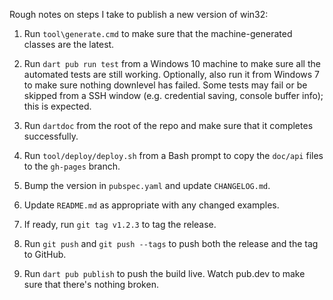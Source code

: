 Rough notes on steps I take to publish a new version of win32:

1. Run `tool\generate.cmd` to make sure that the machine-generated classes are
   the latest.

2. Run `dart pub run test` from a Windows 10 machine to make sure all the
   automated tests are still working. Optionally, also run it from Windows 7 to
   make sure nothing downlevel has failed. Some tests may fail or be skipped
   from a SSH window (e.g. credential saving, console buffer info); this is
   expected.

3. Run `dartdoc` from the root of the repo and make sure that it completes
   successfully.

4. Run `tool/deploy/deploy.sh` from a Bash prompt to copy the `doc/api` files to
   the `gh-pages` branch.

5. Bump the version in `pubspec.yaml` and update `CHANGELOG.md`.

6. Update `README.md` as appropriate with any changed examples.

7. If ready, run `git tag v1.2.3` to tag the release.

8. Run `git push` and `git push --tags` to push both the release and the tag to
   GitHub.

9. Run `dart pub publish` to push the build live. Watch pub.dev to make sure
   that there's nothing broken.
